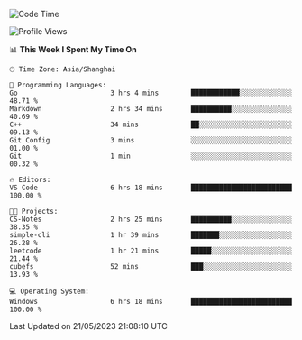 <!--START_SECTION:waka-->
![Code Time](http://img.shields.io/badge/Code%20Time-931%20hrs%2053%20mins-blue)

![Profile Views](http://img.shields.io/badge/Profile%20Views-0-blue)

📊 **This Week I Spent My Time On** 

```text
🕑︎ Time Zone: Asia/Shanghai

💬 Programming Languages: 
Go                       3 hrs 4 mins        ████████████░░░░░░░░░░░░░   48.71 % 
Markdown                 2 hrs 34 mins       ██████████░░░░░░░░░░░░░░░   40.69 % 
C++                      34 mins             ██░░░░░░░░░░░░░░░░░░░░░░░   09.13 % 
Git Config               3 mins              ░░░░░░░░░░░░░░░░░░░░░░░░░   01.00 % 
Git                      1 min               ░░░░░░░░░░░░░░░░░░░░░░░░░   00.32 % 

🔥 Editors: 
VS Code                  6 hrs 18 mins       █████████████████████████   100.00 % 

🐱‍💻 Projects: 
CS-Notes                 2 hrs 25 mins       ██████████░░░░░░░░░░░░░░░   38.35 % 
simple-cli               1 hr 39 mins        ███████░░░░░░░░░░░░░░░░░░   26.28 % 
leetcode                 1 hr 21 mins        █████░░░░░░░░░░░░░░░░░░░░   21.44 % 
cubefs                   52 mins             ███░░░░░░░░░░░░░░░░░░░░░░   13.93 % 

💻 Operating System: 
Windows                  6 hrs 18 mins       █████████████████████████   100.00 % 
```


 Last Updated on 21/05/2023 21:08:10 UTC
<!--END_SECTION:waka-->